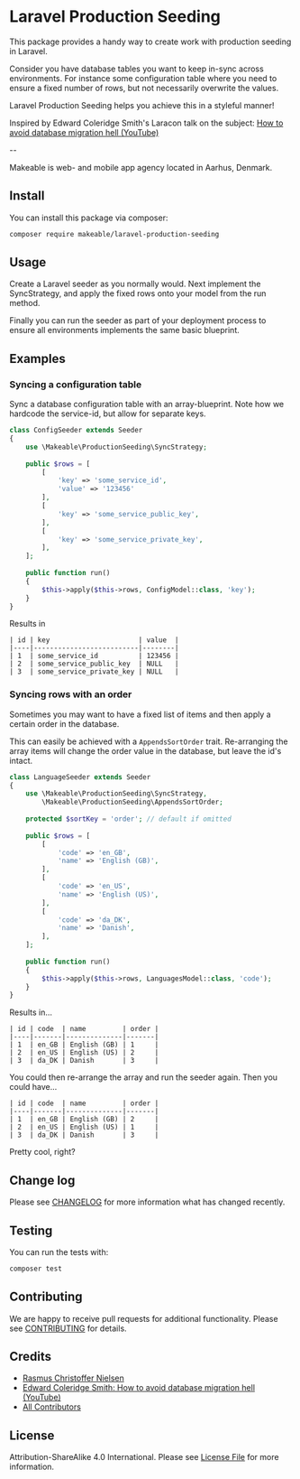 
# Laravel Production Seeding

This package provides a handy way to create work with production seeding in Laravel.

Consider you have database tables you want to keep in-sync across environments. 
For instance some configuration table where you need to ensure a fixed number of rows, but not necessarily overwrite the values. 

Laravel Production Seeding helps you achieve this in a styleful manner!


Inspired by Edward Coleridge Smith's Laracon talk on the subject: 
[How to avoid database migration hell (YouTube)](https://www.youtube.com/watch?v=lH-FLJ363-Q)

--

Makeable is web- and mobile app agency located in Aarhus, Denmark.

## Install

You can install this package via composer:

``` bash
composer require makeable/laravel-production-seeding
```

## Usage

Create a Laravel seeder as you normally would. Next implement the SyncStrategy, and apply the fixed rows onto your model from the run method.

Finally you can run the seeder as part of your deployment process to ensure all environments implements the same basic blueprint.


## Examples

### Syncing a configuration table

Sync a database configuration table with an array-blueprint. Note how we hardcode the service-id, but allow for separate keys.

```php
class ConfigSeeder extends Seeder
{
    use \Makeable\ProductionSeeding\SyncStrategy;
    
    public $rows = [
        [
            'key' => 'some_service_id',
            'value' => '123456' 
        ],
        [
            'key' => 'some_service_public_key',
        ],
        [
            'key' => 'some_service_private_key',
        ],
    ];
    
    public function run()
    {
        $this->apply($this->rows, ConfigModel::class, 'key');
    }
}

```

Results in
```
| id | key                      | value  |
|----|--------------------------|--------|
| 1  | some_service_id          | 123456 |
| 2  | some_service_public_key  | NULL   |
| 3  | some_service_private_key | NULL   |
```

### Syncing rows with an order

Sometimes you may want to have a fixed list of items and then apply a certain order in the database.
 
This can easily be achieved with a `AppendsSortOrder` trait. Re-arranging the array items will change the order value in the database, but leave the id's intact.

```php
class LanguageSeeder extends Seeder
{
    use \Makeable\ProductionSeeding\SyncStrategy,
        \Makeable\ProductionSeeding\AppendsSortOrder;
    
    protected $sortKey = 'order'; // default if omitted
    
    public $rows = [
        [
            'code' => 'en_GB',
            'name' => 'English (GB)',
        ],
        [
            'code' => 'en_US',
            'name' => 'English (US)',
        ],
        [
            'code' => 'da_DK',
            'name' => 'Danish',
        ],
    ];
    
    public function run()
    {
        $this->apply($this->rows, LanguagesModel::class, 'code');
    }
}

```
Results in...
```
| id | code  | name         | order |
|----|-------|--------------|-------|
| 1  | en_GB | English (GB) | 1     |
| 2  | en_US | English (US) | 2     |
| 3  | da_DK | Danish       | 3     |
```
You could then re-arrange the array and run the seeder again. Then you could have...
```
| id | code  | name         | order |
|----|-------|--------------|-------|
| 1  | en_GB | English (GB) | 2     |
| 2  | en_US | English (US) | 1     |
| 3  | da_DK | Danish       | 3     |
```


Pretty cool, right?

## Change log

Please see [CHANGELOG](CHANGELOG.md) for more information what has changed recently.

## Testing

You can run the tests with:

```bash
composer test
```

## Contributing

We are happy to receive pull requests for additional functionality. Please see [CONTRIBUTING](CONTRIBUTING.md) for details.

## Credits

- [Rasmus Christoffer Nielsen](https://github.com/rasmuscnielsen)
- [Edward Coleridge Smith: How to avoid database migration hell (YouTube)](https://www.youtube.com/watch?v=lH-FLJ363-Q)
- [All Contributors](../../contributors)

## License

Attribution-ShareAlike 4.0 International. Please see [License File](LICENSE.md) for more information.